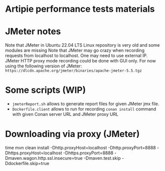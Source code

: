 # Artipie performance tests materials

# JMeter notes

Note that JMeter in Ubuntu 22.04 LTS Linux repository is very old and some modules are missing
Note that JMeter may go crazy when recording requests from localhost to localhost. One may need to use external IP.
JMeter HTTP proxy mode recording could be done with GUI only.
For now using the following version of JMeter:
`https://dlcdn.apache.org/jmeter/binaries/apache-jmeter-5.5.tgz`


# Some scripts (WIP)

 - `jmeterReport.sh` allows to generate report files for given JMeter jmx file.
 - `Dockerfile.client` allows to run for recording `conan install` command with given Conan server URL and JMeter proxy URL

# Downloading via proxy (JMeter)
time mvn clean install -Dhttp.proxyHost=localhost -Dhttp.proxyPort=8888 -Dhttps.proxyHost=localhost -Dhttps.proxyPort=8888 -Dmaven.wagon.http.ssl.insecure=true -Dmaven.test.skip -Ddockerfile.skip=true

